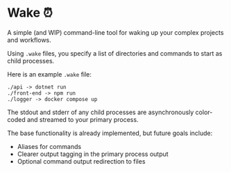 # Wake ⏰

A simple (and WIP) command-line tool for waking up your complex projects and workflows.

Using `.wake` files, you specify a list of directories and commands to start as child processes.

Here is an example `.wake` file:

```
./api -> dotnet run
./front-end -> npm run
./logger -> docker compose up
```

The stdout and stderr of any child processes are asynchronously color-coded and streamed to your primary process.

The base functionality is already implemented, but future goals include:
 - Aliases for commands
 - Clearer output tagging in the primary process output
 - Optional command output redirection to files
